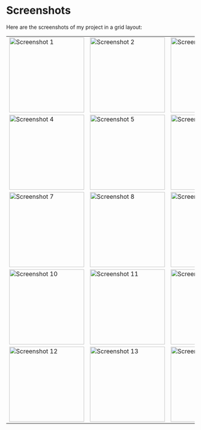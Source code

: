 # Screenshots

Here are the screenshots of my project in a grid layout:

<table>
  <tr>
    <td><img src="https://github.com/user-attachments/assets/170b28d2-2725-4f59-9d7c-46bd46c4734e" alt="Screenshot 1" width="200"/></td>
    <td><img src="https://github.com/user-attachments/assets/b0cc4d32-e52b-4ded-b995-3f76e85c1458" alt="Screenshot 2" width="200"/></td>
    <td><img src="https://github.com/user-attachments/assets/24986d21-c594-4604-9446-487ff6e62780" alt="Screenshot 3" width="200"/></td>
  </tr>
  <tr>
    <td><img src="https://github.com/user-attachments/assets/5cc976b2-0cd6-4d31-a25c-7bb7b2a4c031" alt="Screenshot 4" width="200"/></td>
    <td><img src="https://github.com/user-attachments/assets/8336c751-f03c-468a-93bf-4b37665ab3fd" alt="Screenshot 5" width="200"/></td>
    <td><img src="https://github.com/user-attachments/assets/75b90dad-8ad6-4cbb-991f-25e2cf937c9d" alt="Screenshot 6" width="200"/></td>
  </tr>
  <tr>
    <td><img src="https://github.com/user-attachments/assets/267b3ef6-28ae-4b16-af3e-d3207378ee31" alt="Screenshot 7" width="200"/></td>
    <td><img src="https://github.com/user-attachments/assets/77903688-7195-4c65-8a19-8d4f5a5e7309" alt="Screenshot 8" width="200"/></td>
    <td><img src="https://github.com/user-attachments/assets/ed0cf15f-83b7-4767-9b0f-43809699f342" alt="Screenshot 9" width="200"/></td>
  </tr>
  <tr>
    <td><img src="https://github.com/user-attachments/assets/bf9d2333-9cb7-4e0b-8d86-5b6a93a86bf1" alt="Screenshot 10" width="200"/></td>
    <td><img src="https://github.com/user-attachments/assets/510bb427-0153-4fbc-92d3-ac31e5fafaa6" alt="Screenshot 11" width="200"/></td>
    <td><img src="https://github.com/user-attachments/assets/4cf5fb7c-9304-46ce-8f85-46c6d93dc5bf" alt="Screenshot 12" width="200"/></td>
  </tr>
  <tr><td><img src="https://github.com/user-attachments/assets/a6490471-0904-4c94-90d4-56ae05c854fb" alt="Screenshot 12" width="200"/></td>
    <td><img src="https://github.com/user-attachments/assets/01cdc07e-cd0c-4176-87f7-ac1b53833bd4" alt="Screenshot 13" width="200"/></td>
    <td><img src="https://github.com/user-attachments/assets/67bf5c63-af1c-4ad2-b5d0-e380dbf0fc91" alt="Screenshot 14" width="200"/></td>
  </tr>
</table>

